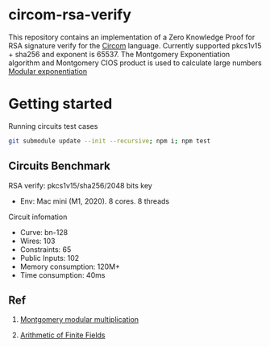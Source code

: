 # circom-rsa-verify

This repository contains an implementation of a Zero Knowledge Proof for RSA signature verify for the [Circom](https://docs.circom.io) language.
Currently supported pkcs1v15 + sha256 and exponent is 65537. The Montgomery Exponentiation algorithm and Montgomery CIOS product is used to calculate large numbers  [Modular exponentiation](https://en.wikipedia.org/wiki/Modular_exponentiation)

# Getting started

Running circuits test cases

```sh
git submodule update --init --recursive; npm i; npm test
```

## Circuits Benchmark

RSA verify: pkcs1v15/sha256/2048 bits key

* Env: Mac mini (M1, 2020). 8 cores. 8 threads

Circuit infomation

* Curve: bn-128
* Wires: 103
* Constraints: 65
* Public Inputs: 102
* Memory consumption: 120M+
* Time consumption: 40ms

## Ref

1. [Montgomery modular multiplication](https://en.wikipedia.org/wiki/Montgomery_modular_multiplication)

2. [Arithmetic of Finite Fields](https://www.researchgate.net/publication/319538235_Arithmetic_of_Finite_Fields)

